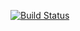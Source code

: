 [![Build Status](https://travis-ci.org/ProtocolONE/cord.stool.svg?branch=master)](https://travis-ci.org/ProtocolONE/cord.stool)
